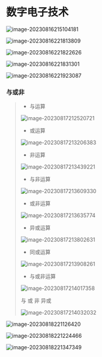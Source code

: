 # 数字电子技术

![image-20230816215104181](https://p.ipic.vip/ltr4s4.png)

![image-20230816221813809](https://p.ipic.vip/0bnbma.png)

![image-20230816221822626](https://p.ipic.vip/f9ggxb.png)

![image-20230816221831301](https://p.ipic.vip/qtn0ol.png)

![image-20230816221923087](../../../Library/Application%20Support/typora-user-images/image-20230816221923087.png)

### 与或非

> * 与运算
>
> ![image-20230817212520721](https://p.ipic.vip/hphese.png)
>
> * 或运算
>
> ![image-20230817213206383](https://p.ipic.vip/n7ip0z.png)
>
> * 非运算
>
> ![image-20230817213439221](https://p.ipic.vip/fenhw4.png)
>
> * 与非运算
>
> ![image-20230817213609330](https://p.ipic.vip/hjllji.png)
>
> * 或非运算
>
> ![image-20230817213635774](https://p.ipic.vip/wd10pe.png)
>
> * 异或运算
>
> ![image-20230817213802631](https://p.ipic.vip/pssp9b.png)
>
> * 同或运算
>
> ![image-20230817213908261](https://p.ipic.vip/c4hj5v.png)
>
> * 与或非运算
>
> ![image-20230817214017358](https://p.ipic.vip/prwn1h.png)
>
> 与 或 非 异或
>
> ![image-20230817214032032](https://p.ipic.vip/ip6lt9.png)
>
> 

![image-20230818221126420](https://p.ipic.vip/5o6fdv.png)

![image-20230818221224466](https://p.ipic.vip/yfs4ip.png)

![image-20230818221347349](https://p.ipic.vip/x4mqcj.png)
